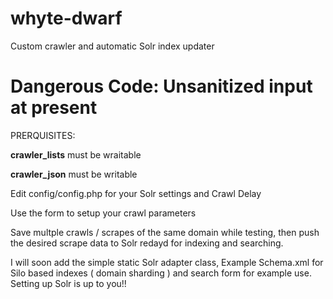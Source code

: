 # whyte-dwarf
Custom crawler and automatic Solr index updater

# Dangerous Code: Unsanitized input at present
PRERQUISITES: 

**crawler_lists** must be wraitable

**crawler_json** must be writable

Edit config/config.php for your Solr settings and Crawl Delay

Use the form to setup your crawl parameters

Save multple crawls / scrapes of the same domain while testing, then push the desired scrape data to Solr redayd for indexing and searching.


I will soon add the simple static Solr adapter class, Example Schema.xml for Silo based indexes ( domain sharding ) and search form for example use. Setting up Solr is up to you!!

